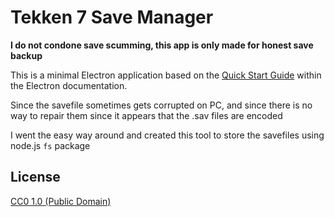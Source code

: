 # Tekken 7 Save Manager
**I do not condone save scumming, this app is only made for honest save backup**

This is a minimal Electron application based on the [Quick Start Guide](https://electronjs.org/docs/tutorial/quick-start) within the Electron documentation.

Since the savefile sometimes gets corrupted on PC, and since there is no way to repair them since it appears that the .sav files are encoded

I went the easy way around and created this tool to store the savefiles using node.js `fs` package

## License

[CC0 1.0 (Public Domain)](LICENSE.md)

